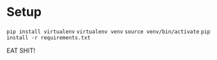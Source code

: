 # Setup
`pip install virtualenv`
`virtualenv venv`
`source venv/bin/activate`
`pip install -r requirements.txt`


EAT SHIT!

